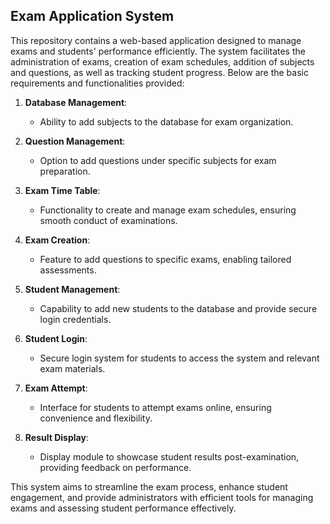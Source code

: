 ## Exam Application System

This repository contains a web-based application designed to manage exams and students' performance efficiently. The system facilitates the administration of exams, creation of exam schedules, addition of subjects and questions, as well as tracking student progress. Below are the basic requirements and functionalities provided:

1. **Database Management**:
    - Ability to add subjects to the database for exam organization.

2. **Question Management**:
    - Option to add questions under specific subjects for exam preparation.

3. **Exam Time Table**:
    - Functionality to create and manage exam schedules, ensuring smooth conduct of examinations.

4. **Exam Creation**:
    - Feature to add questions to specific exams, enabling tailored assessments.

5. **Student Management**:
    - Capability to add new students to the database and provide secure login credentials.

6. **Student Login**:
    - Secure login system for students to access the system and relevant exam materials.

7. **Exam Attempt**:
    - Interface for students to attempt exams online, ensuring convenience and flexibility.

8. **Result Display**:
    - Display module to showcase student results post-examination, providing feedback on performance.


This system aims to streamline the exam process, enhance student engagement, and provide administrators with efficient tools for managing exams and assessing student performance effectively.
